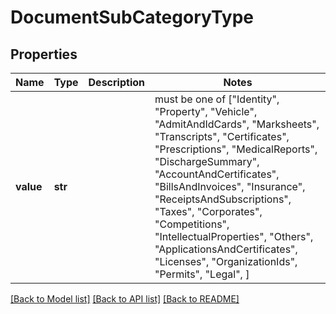 # DocumentSubCategoryType


## Properties
Name | Type | Description | Notes
------------ | ------------- | ------------- | -------------
**value** | **str** |  |  must be one of ["Identity", "Property", "Vehicle", "AdmitAndIdCards", "Marksheets", "Transcripts", "Certificates", "Prescriptions", "MedicalReports", "DischargeSummary", "AccountAndCertificates", "BillsAndInvoices", "Insurance", "ReceiptsAndSubscriptions", "Taxes", "Corporates", "Competitions", "IntellectualProperties", "Others", "ApplicationsAndCertificates", "Licenses", "OrganizationIds", "Permits", "Legal", ]

[[Back to Model list]](../README.md#documentation-for-models) [[Back to API list]](../README.md#documentation-for-api-endpoints) [[Back to README]](../README.md)


